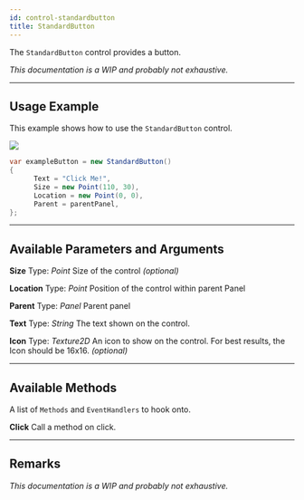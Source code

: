 ```yaml
---
id: control-standardbutton
title: StandardButton
---
```


The `StandardButton` control provides a button.

*This documentation is a WIP and probably not exhaustive.*

---

## Usage Example

This example shows how to use the `StandardButton` control.

<img src="/img/docs/controls/button.png" />

```cs
var exampleButton = new StandardButton()
{
      Text = "Click Me!",
      Size = new Point(110, 30),
      Location = new Point(0, 0),
      Parent = parentPanel,
};
```

---

## Available Parameters and Arguments

**Size**
Type: *Point*
Size of the control *(optional)*

**Location**
Type: *Point*
Position of the control within parent Panel

**Parent**
Type: *Panel*
Parent panel

**Text**
Type: *String*
The text shown on the control.

**Icon**
Type: *Texture2D*
An icon to show on the control. For best results, the Icon should be 16x16.  *(optional)*

---

## Available Methods

A list of `Methods` and `EventHandlers` to hook onto.

**Click**
Call a method on click.

---

## Remarks

*This documentation is a WIP and probably not exhaustive.*


